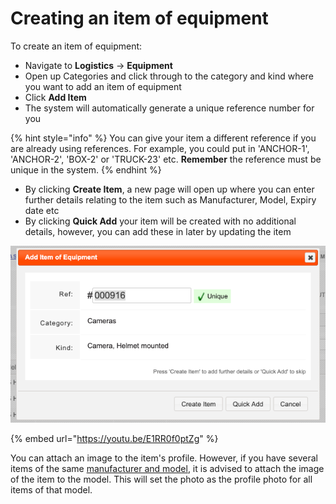 # Creating an item of equipment

To create an item of equipment:

* Navigate to **Logistics** -&gt; **Equipment**
* Open up Categories and click through to the category and kind where you want to add an item of equipment
* Click **Add Item**
* The system will automatically generate a unique reference number for you

{% hint style="info" %}
You can give your item a different reference if you are already using references. For example, you could put in 'ANCHOR-1', 'ANCHOR-2', 'BOX-2' or 'TRUCK-23' etc. **Remember** the reference must be unique in the system. 
{% endhint %}

* By clicking **Create Item**, a new page will open up where you can enter further details relating to the item such as Manufacturer, Model, Expiry date etc
* By clicking **Quick Add** your item will be created with no additional details, however, you can add these in later by updating the item

![](../../.gitbook/assets/creating-an-item-of-equipment.png)



{% embed url="https://youtu.be/E1RR0f0ptZg" %}

You can attach an image to the item's profile. However, if you have several items of the same [manufacturer and model](../manufacturers-and-models.md), it is advised to attach the image of the item to the model. This will set the photo as the profile photo for all items of that model.  




  



